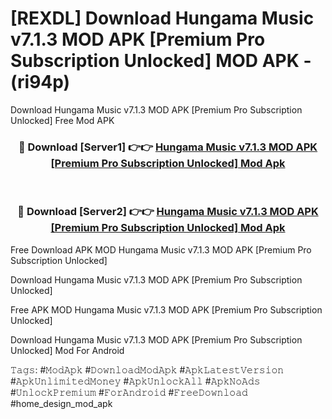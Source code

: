# [REXDL] Download Hungama Music v7.1.3 MOD APK [Premium Pro Subscription Unlocked] MOD APK - (ri94p)
Download Hungama Music v7.1.3 MOD APK [Premium Pro Subscription Unlocked] Free Mod APK

<div align="center">
<h3>🔴 Download [Server1] 👉👉 <a href="https://apk-comot.site?title=Hungama_Music_v7.1.3_MOD_APK_[Premium_Pro_Subscription_Unlocked]">Hungama Music v7.1.3 MOD APK [Premium Pro Subscription Unlocked] Mod Apk</a></h3><br>

<h3>🔴 Download [Server2] 👉👉 <a href="https://apk-comot.site?title=Hungama_Music_v7.1.3_MOD_APK_[Premium_Pro_Subscription_Unlocked]">Hungama Music v7.1.3 MOD APK [Premium Pro Subscription Unlocked] Mod Apk</a></h3>
</div>


Free Download APK MOD Hungama Music v7.1.3 MOD APK [Premium Pro Subscription Unlocked]

Download Hungama Music v7.1.3 MOD APK [Premium Pro Subscription Unlocked] 

Free APK MOD Hungama Music v7.1.3 MOD APK [Premium Pro Subscription Unlocked] 

Download Hungama Music v7.1.3 MOD APK [Premium Pro Subscription Unlocked] Mod For Android

𝚃𝚊𝚐𝚜: #𝙼𝚘𝚍𝙰𝚙𝚔 #𝙳𝚘𝚠𝚗𝚕𝚘𝚊𝚍𝙼𝚘𝚍𝙰𝚙𝚔 #𝙰𝚙𝚔𝙻𝚊𝚝𝚎𝚜𝚝𝚅𝚎𝚛𝚜𝚒𝚘𝚗 #𝙰𝚙𝚔𝚄𝚗𝚕𝚒𝚖𝚒𝚝𝚎𝚍𝙼𝚘𝚗𝚎𝚢 #𝙰𝚙𝚔𝚄𝚗𝚕𝚘𝚌𝚔𝙰𝚕𝚕 #𝙰𝚙𝚔𝙽𝚘𝙰𝚍𝚜 #𝚄𝚗𝚕𝚘𝚌𝚔𝙿𝚛𝚎𝚖𝚒𝚞𝚖 #𝙵𝚘𝚛𝙰𝚗𝚍𝚛𝚘𝚒𝚍 #𝙵𝚛𝚎𝚎𝙳𝚘𝚠𝚗𝚕𝚘𝚊𝚍 #home_design_mod_apk